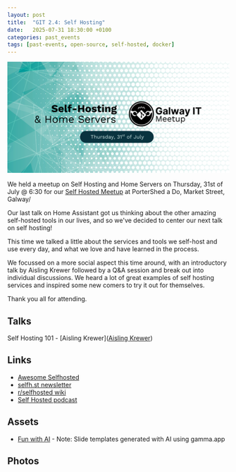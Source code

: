```yaml
---
layout: post
title:  "GIT 2.4: Self Hosting"
date:   2025-07-31 18:30:00 +0100
categories: past_events
tags: [past-events, open-source, self-hosted, docker]
---
```


![GIT 2.4: Self Hosted](/assets/2.4/poster.png)

We held a meetup on Self Hosting and Home Servers on Thursday, 31st of July @ 6:30 for our [Self Hosted Meetup](https://www.meetup.com/galway-information-technology/events/308821968) at PorterShed a Do, Market Street, Galway/

Our last talk on Home Assistant got us thinking about the other amazing self-hosted tools in our lives, and so we've decided to center our next talk on self hosting!

This time we talked a little about the services and tools we self-host and use every day, and what we love and have learned in the process.

We focussed on a more social aspect this time around, with an introductory talk by Aisling Krewer followed by a Q&A session and break out into individual discussions. We heard a lot of great examples of self hosting services and inspired some new comers to try it out for themselves.

Thank you all for attending.

## Talks
Self Hosting 101 - [Aisling Krewer]([Aisling Krewer](https://www.linkedin.com/in/aislingkrewer/))

## Links
- [Awesome Selfhosted](https://awesome-selfhosted.net/index.html)
- [selfh.st newsletter](https://selfh.st/)
- [r/selfhosted wiki](https://wiki.r-selfhosted.com/)
- [Self Hosted podcast](https://selfhosted.show/)

## Assets
- [Fun with AI](/assets/2.4/Self-Hosting-101.pdf) - Note: Slide templates generated with AI using gamma.app


## Photos 

<!-- https://nanogallery2.nanostudio.org/ -->
<div id="nanogallery2" data-nanogallery2='{
	"itemsBaseURL": "{{'/assets/2.4/photos/' | relative_url }}",
    "thumbnailHeight": 240,
    "thumbnailWidth":  "auto"   
  }'> 
  <a href="1.jpeg" data-ngthumb="1.jpeg"></a>
  <a href="2.jpeg" data-ngthumb="2.jpeg"></a>
  <a href="3.jpeg" data-ngthumb="3.jpeg"></a>
</div>
